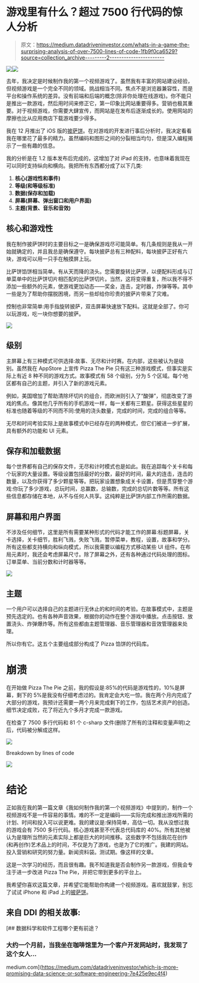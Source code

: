 # 游戏里有什么？超过 7500 行代码的惊人分析

> 原文：<https://medium.datadriveninvestor.com/whats-in-a-game-the-surprising-analysis-of-over-7500-lines-of-code-1fb9f0ca6529?source=collection_archive---------2----------------------->

[![](img/20034c1950b0bf732b5c219121c0df04.png)](http://www.track.datadriveninvestor.com/1B9E)![](img/74959a6f7e89da88df547e78989e7c08.png)

去年，我决定是时候制作我的第一个视频游戏了。虽然我有丰富的网站建设经验，但视频游戏是一个完全不同的领域。挑战相当不同。焦点不是浏览器兼容性，而是平台和操作系统的差异。没有前端和后端的概念(除非你处理在线游戏)。你不能只是推出一款游戏，然后用时间来修正它，第一印象比网站重要得多。营销也极其重要。对于视频游戏，你需要大肆宣传，而网站是在发布后逐渐成长的。使用网站的摩擦也比从应用商店下载游戏要少得多。

我在 12 月推出了 iOS 版的[披萨饼](https://pizzathepie.app)。在对游戏的开发进行事后分析时，我决定看看我在哪里花了最多的精力。虽然编码和图形之间的分裂相当均匀，但是深入编程揭示了一些有趣的信息。

我的分析是在 1.2 版本发布后完成的，这增加了对 iPad 的支持，也意味着我现在可以同时支持纵向和横向。我把所有东西都分成了以下几类:

1.  **核心(游戏性和事件)**
2.  **等级(和等级标准)**
3.  **数据(保存和加载)**
4.  **屏幕(屏幕、弹出窗口和用户界面)**
5.  **主题(背景、音乐和音效)**

## 核心和游戏性

我在制作披萨饼时的主要目标之一是确保游戏尽可能简单。有几条规则是我从一开始就确定的，并且我总是确保遵守。每块披萨总有三种配料，每块披萨正好有六块，游戏可以用一只手在触摸屏上玩。

比萨饼馅饼相当简单。有从天而降的浇头。您需要旋转比萨饼，以便配料形成与订单菜单中的比萨饼切片相匹配的比萨饼切片。当然，这将变得重复，所以我不得不添加一些额外的元素，使游戏更加动态——奖金，连击，定时器，炸弹等等。其中一些是为了帮助你摆脱困境，而另一些却给你珍贵的披萨片带来了灾难。

控制也非常简单:用手指旋转披萨，双击屏幕快速放下配料。这就是全部了。你可以玩游戏，吃一块你想要的披萨。

![](img/9b7027e42ef44d9d53ccfff8e3bbfdbc.png)

## 级别

主屏幕上有三种模式可供选择:故事、无尽和计时赛。在内部，这些被认为是级别。虽然我在 AppStore 上宣传 Pizza The Pie 只有这三种游戏模式，但事实是实际上有近 8 种不同的游戏方式。故事模式有 58 个级别，分为 5 个区域。每个地区都有自己的主题，并引入了新的游戏元素。

例如，美国增加了帮助清除坏切片的组合，而欧洲则引入了“酸弹”，彻底改变了游戏的焦点。像其他几乎所有的手机游戏一样，每一关都有三颗星。获得这些星星的标准也随着等级的不同而不同:使用的浇头数量，完成的时间，完成的组合等等。

无尽和时间考验实际上是故事模式中已经存在的两种模式，但它们被进一步扩展，具有额外的功能和 UI 元素。

## 保存和加载数据

每个世界都有自己的保存文件，无尽和计时模式也是如此。我在追踪每个关卡和每个玩家的大量设置。等级设置包括最好的分数，最好的时间，最大的连击，连击的数量，以及你获得了多少颗星等等。把玩家设置想象成关卡设置，但是贯穿整个游戏:你玩了多少游戏，总玩时间，总赢数，总输数，完成的总切片数等等。所有这些信息都存储在本地，从不与任何人共享。这纯粹是比萨饼内部工作所需的数据。

## 屏幕和用户界面

不涉及任何细节，这里是所有需要某种形式的代码才能工作的屏幕:标题屏幕，关卡选择，关卡细节，胜利飞溅，失败飞溅，暂停菜单，教程，设置，故事和学分。所有这些都支持横向和纵向模式，所以我需要以编程方式移动某些 UI 组件。在布局元素时，我还会考虑屏幕尺寸。除了屏幕之外，还有各种通过代码处理的图标。订单菜单、当前分数和计时器等等。

![](img/5af7ed664468b960651b6f6246fca2ca.png)

## 主题

一个用户可以选择自己的主题进行无休止的和时间的考验。在故事模式中，主题是预先选定的。也有各种声音效果，根据你的动作在整个游戏中播放。点击按钮、放置浇头、炸弹爆炸等。所有这些都由主题管理器、音乐管理器和音效管理器来处理。

所以你有它。这五个主要组成部分构成了 Pizza 馅饼的代码库。

# 崩溃

在开始做 Pizza The Pie 之前，我的假设是:85%的代码是游戏性的，10%是屏幕，剩下的 5%是我没有仔细考虑过的。我肯定会大吃一惊。我在两个月内完成了大部分的游戏，我预计还需要一两个月来完成剩下的工作，包括艺术资产的创造。细节决定成败，花了将近九个多月才完成一款游戏。

在检查了 7500 多行代码和 81 个 c-sharp 文件(删除了所有的注释和变量声明)之后，代码被分解成这样。

![](img/1eb08d8a899e500639efab0d82b53742.png)

Breakdown by lines of code

![](img/2e45327bf160446f31101dbd1535e334.png)

# 结论

正如我在我的第一篇文章《我如何制作我的第一个视频游戏》中提到的，制作一个视频游戏不是一件容易的事情。难的不一定是编码——实际完成和推出游戏所需的计划、时间和投入可以说更难。我的建议是:保持简单，高估一切。我从没想过我的游戏会有 7500 多行代码。核心游戏甚至不代表总代码库的 40%。所有其他被认为是理所当然的元素实际上都是巨大的时间推移。这些数字不包括我花在创作(和再创作)艺术品上的时间，不仅是为了游戏，也是为了它的推广。我建的网站。投入营销和研究的努力量。新闻资料袋。测试期。像这样的文章。

这是一次学习的经历，而且很有趣。我不知道我是否会制作另一款游戏，但我会专注于进一步改进 Pizza The Pie，并把它带到更多的平台上。

我希望你喜欢这篇文章，并希望它能帮助你构建一个视频游戏。喜欢就鼓掌，别忘了试试 iPhone 和 iPad 上的[披萨饼](https://itunes.apple.com/app/id1411752306?fbclid=IwAR0H7t755xrRuIQJWCvqXUNCR_X0uo8b7V2ZbcscYR_Lz9BIFoZa7RBOlLY)。

## 来自 DDI 的相关故事:

[](https://medium.com/datadriveninvestor/which-is-more-promising-data-science-or-software-engineering-7e425e9ec4f4) [## 数据科学和软件工程哪个更有前途？

### 大约一个月前，当我坐在咖啡馆里为一个客户开发网站时，我发现了这个女人…

medium.com](https://medium.com/datadriveninvestor/which-is-more-promising-data-science-or-software-engineering-7e425e9ec4f4)
